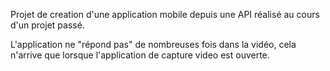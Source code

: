 Projet de creation d'une application mobile depuis une API réalisé au cours d'un projet passé.

L'application ne "répond pas" de nombreuses fois dans la vidéo, cela n'arrive que lorsque l'application de capture video est ouverte.
